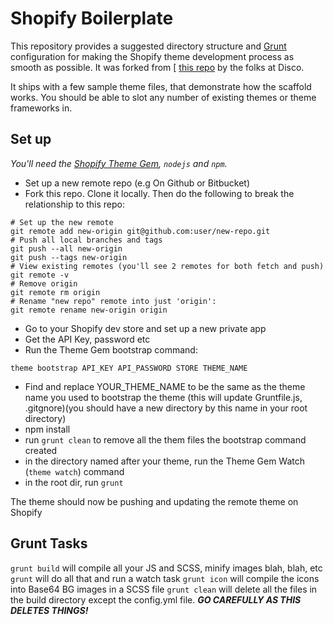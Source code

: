 Shopify Boilerplate
======================
This repository provides a suggested directory structure and [Grunt](http://gruntjs.com) configuration for making the Shopify theme development process as smooth as possible. It was forked from [
[this repo](https://github.com/discolabs/shopify-theme-scaffold) by the folks at Disco.

It ships with a few sample theme files, that demonstrate how the scaffold works. You should be able to slot any number of existing themes or theme frameworks in.

## Set up

*You'll need the [Shopify Theme Gem](https://github.com/Shopify/shopify_theme), `nodejs` and `npm`.*

- Set up a new remote repo (e.g On Github or Bitbucket)
- Fork this repo. Clone it locally. Then do the following to break the relationship to this repo:

```shell
# Set up the new remote
git remote add new-origin git@github.com:user/new-repo.git
# Push all local branches and tags
git push --all new-origin
git push --tags new-origin
# View existing remotes (you'll see 2 remotes for both fetch and push)
git remote -v
# Remove origin
git remote rm origin
# Rename "new repo" remote into just 'origin':
git remote rename new-origin origin
```

- Go to your Shopify dev store and set up a new private app
- Get the API Key, password etc
- Run the Theme Gem bootstrap command:

```shell
theme bootstrap API_KEY API_PASSWORD STORE THEME_NAME
```

- Find and replace YOUR_THEME_NAME to be the same as the theme name you used to bootstrap the theme (this will update Gruntfile.js, .gitgnore)(you should have a new directory by this name in your root directory)
- npm install
- run `grunt clean` to remove all the them files the bootstrap command created
- in the directory named after your theme, run the Theme Gem Watch (`theme watch`) command
- in the root dir, run `grunt`

The theme should now be pushing and updating the remote theme on Shopify


## Grunt Tasks

`grunt build` will compile all your JS and SCSS, minify images blah, blah, etc
`grunt` will do all that and run a watch task
`grunt icon` will compile the icons into Base64 BG images in a SCSS file
`grunt clean` will delete all the files in the build directory except the config.yml file. __*GO CAREFULLY AS THIS DELETES THINGS!*__
